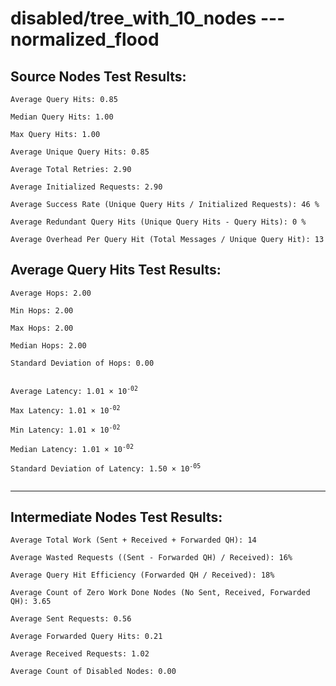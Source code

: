 # disabled/tree_with_10_nodes --- normalized_flood
## Source Nodes Test Results:
	Average Query Hits: 0.85

	Median Query Hits: 1.00

	Max Query Hits: 1.00

	Average Unique Query Hits: 0.85

	Average Total Retries: 2.90

	Average Initialized Requests: 2.90

	Average Success Rate (Unique Query Hits / Initialized Requests): 46 %

	Average Redundant Query Hits (Unique Query Hits - Query Hits): 0 %

	Average Overhead Per Query Hit (Total Messages / Unique Query Hit): 13



## Average Query Hits Test Results:
<pre><code>Average Hops: 2.00

Min Hops: 2.00

Max Hops: 2.00

Median Hops: 2.00

Standard Deviation of Hops: 0.00


Average Latency: 1.01 × 10<sup>-02</sup>

Max Latency: 1.01 × 10<sup>-02</sup>

Min Latency: 1.01 × 10<sup>-02</sup>

Median Latency: 1.01 × 10<sup>-02</sup>

Standard Deviation of Latency: 1.50 × 10<sup>-05</sup>

</code></pre>

---------------------------------------------
## Intermediate Nodes Test Results:

	Average Total Work (Sent + Received + Forwarded QH): 14

	Average Wasted Requests ((Sent - Forwarded QH) / Received): 16%

	Average Query Hit Efficiency (Forwarded QH / Received): 18%

	Average Count of Zero Work Done Nodes (No Sent, Received, Forwarded QH): 3.65

	Average Sent Requests: 0.56

	Average Forwarded Query Hits: 0.21

	Average Received Requests: 1.02

	Average Count of Disabled Nodes: 0.00

